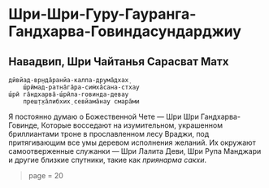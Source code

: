 # Шри-Шри-Гуру-Гауранга-Гандхарва-Говиндасундарджиу

## Навадвип, Шри Чайтанья Сарасват Матх


    дӣвйад-вр̣нда̄ранйа-калпа-друма̄дхах̣
        ш́рӣмад-ратна̄га̄ра-сим̇ха̄сана-стхау
    ш́рӣ га̄ндхарва̄-ш́рӣла-говинда-девау
        преш̣т̣ха̄либхих̣ севйама̄нау смара̄ми

Я постоянно думаю о Божественной Чете — Шри Шри Гандхарва-Говинде, Которые восседают на изумительном, украшенном бриллиантами троне в прославленном лесу Враджи, под притягивающим все умы деревом исполнения желаний. Их окружают самоотверженные служанки — Шри Лалита Деви, Шри Рупа Манджари и другие близкие спутники, такие как *приянарма сакхи*.

> page = 20